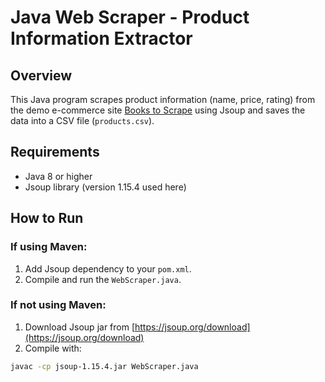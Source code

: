 # Java Web Scraper - Product Information Extractor

## Overview
This Java program scrapes product information (name, price, rating) from the demo e-commerce site [Books to Scrape](http://books.toscrape.com/) using Jsoup and saves the data into a CSV file (`products.csv`).

## Requirements
- Java 8 or higher
- Jsoup library (version 1.15.4 used here)

## How to Run

### If using Maven:

1. Add Jsoup dependency to your `pom.xml`.
2. Compile and run the `WebScraper.java`.

### If not using Maven:

1. Download Jsoup jar from [https://jsoup.org/download](https://jsoup.org/download)
2. Compile with:

```bash
javac -cp jsoup-1.15.4.jar WebScraper.java
